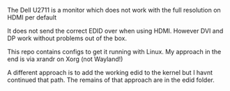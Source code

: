The Dell U2711 is a monitor which does not work with the full resolution on HDMI per default

It does not send the correct EDID over when using HDMI.
However DVI and DP work without problems out of the box.

This repo contains configs to get it running with Linux.
My approach in the end is via xrandr on Xorg (not Wayland!)

A different approach is to add the working edid to the kernel but I havnt continued that path.
The remains of that approach are in the edid folder.
